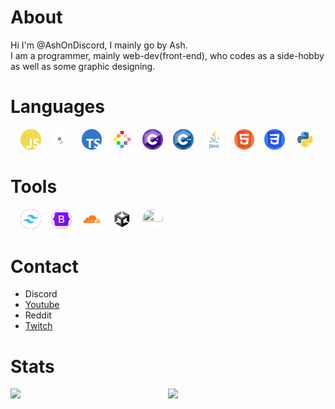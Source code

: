# About

Hi I'm @AshOnDiscord, I mainly go by Ash.  
I am a programmer, mainly web-dev(front-end), who codes as a side-hobby as well as some graphic designing.

<style>
  section a, section img {
    border-radius: 1rem;
  }
</style>

# Languages

<section style="padding: 0 1rem;display:grid; grid-template-columns: repeat(10, 1fr); gap: 1rem;">
  <a href="https://www.ecma-international.org/publications-and-standards/standards/ecma-262/" title="JavaScript/EcmaScript">
    <img src="./images/js-logo.svg" style="background: #323330">
  </a>
  <a href="https://nodejs.org/en/" title="Node JS">
    <img style="background: rgb(10,10,10);" src="images/nodejs-logo.svg">
  </a>
  <a href="https://www.typescriptlang.org/" title="TypeScript">
    <img src="images/ts-logo.svg">
  </a>
  <a href="http://www.ecmascript.org/z" title="Pico8(Lua)">
    <img  style="background:white;" src="images/pico8-logo.svg">
  </a>
  <a href="https://dotnet.microsoft.com/en-us/" title="C#">
    <img style="background:#c26fe9" src="images/cs-logo.svg">
  </a>
  <a href="https://cplusplus.com/" title="C++">
    <img style="background:#c26fe9" src="images/cpp-logo.svg">
  </a>
  <a href="https://cplusplus.com/" title="Java">
    <img style="background:#ffffff" src="images/java-logo.svg">
  </a>
  <a href="https://www.w3.org/html/" title="HTML5">
    <img style="background:#ffffff" src="images/html-logo.svg">
  </a>
  <a href="https://www.w3.org/Style/CSS/" title="CSS3">
    <img style="background:#ffffff" src="images/css-logo.svg">
  </a>
  <a href="https://www.python.org/" title="Python">
    <img style="background:#ffffff" src="images/python-logo.svg">
  </a>
</section>

# Tools

<section style="padding: 0 1rem;display:grid; grid-template-columns: repeat(10, 1fr); gap: 1rem;">
  <a href="https://tailwindcss.com/" title="TailwindCss">
    <img style="background: #0F172A" src="./images/tailwindcss-logo.svg">
  </a>
  <a href="https://getbootstrap.com/" title="Bootstrap">
    <img style="background: #0F172A" src="./images/bootstrap-logo.svg">
  </a>
  <a href="https://www.cloudflare.com/" title="Cloudflare">
    <img style="background: #FFFFFF" src="./images/cloudflare-logo.svg">
  </a>
  <a href="https://unity.com/" title="Unity">
    <img style="background: #FFFFFF" src="./images/unity-logo.svg">
  </a>
  <a href="https://discord.js.org/#/" title="DiscordJs">
    <img style="background: #FFFFFF; aspect-ratio: 1/1" width="100%" src="https://discordjs.guide/favicon.png">
  </a>
</section>

# Contact

<ul>
  <li>
    <a title="Ash#4999">Discord</a>
  </li>
  <li>
    <a href="https://www.youtube.com/channel/UC9ZG0ecrPu7BnoI1zlAaleQ">Youtube<a>
  </li>
  <li>
    <a title="Temporarily Removed">Reddit<a>
  </li>
  <li>
    <a href="https://www.twitch.tva/AshOnDiscord">Twitch<a>
  </li>
</ul>

# Stats

<div style="display: grid; grid-template-columns: 1fr 1fr;">
  <img src="https://github-readme-stats.vercel.app/api?username=ashondiscord&count_private&border_color=0d1117&theme=github_dark&show_icons=true">
  <img src="https://github-readme-stats.vercel.app/api/top-langs/?username=ashondiscord&count_private&border_color=0d1117&theme=github_dark&show_icons=true&langs_count=10&layout=compact">
</div>
